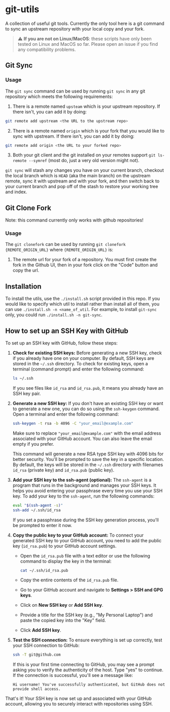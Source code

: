 # git-utils
A collection of useful git tools. Currently the only tool here is a git command to sync an upstream repository with your local copy and your fork.

> :warning: **If you are not on Linux/MacOS**: these scripts have only been tested on Linux and MacOS so far. Please open an issue if you find any compatibility problems.

## Git Sync
### Usage
The `git sync` command can be used by running `git sync` in any git repository which meets the following requirements:
1. There is a remote named `upsteam` which is your upstream repository.
If there isn't, you can add it by doing:
```sh
git remote add upstream <the URL to the upstream repo>
```

2. There is a remote named `origin` which is your fork that you would like to sync with upstream.
If there isn't, you can add it by doing:
```sh
git remote add origin <the URL to your forked repo>
```

3. Both your git client and the git installed on your remotes support `git ls-remote --symref` (most do, just a very old version might not).

`git sync` will stash any changes you have on your current branch, checkout the local branch which is `HEAD` (aka the main branch) on the upstream remote, 
sync it with upstream and with your fork, and then switch back to your current branch and pop off of the stash to restore your working tree and index.

## Git Clone Fork
Note: this command currently only works with github repositories!
### Usage
The `git clonefork` can be used by running `git clonefork {REMOTE_ORIGIN_URL}` where `{REMOTE_ORIGIN_URL}` is:
1. The remote url for your fork of a repository. You must first create the fork in the Github UI, then in your fork click on the "Code" button and copy the url.


## Installation
To install the utils, use the `./install.sh` script provided in this repo. If you would like to specify which util to install rather than install all of them, you can
use `./install.sh -n <name_of_util`. For example, to install `git-sync` only, you could run `./install.sh -n git-sync`.


## How to set up an SSH Key with GitHub

To set up an SSH key with GitHub, follow these steps:

1. **Check for existing SSH keys:** Before generating a new SSH key, check if you already have one on your computer. By default, SSH keys are stored in the `~/.ssh` directory. To check for existing keys, open a terminal (command prompt) and enter the following command:

   ```bash
   ls ~/.ssh
   ```

   If you see files like `id_rsa` and `id_rsa.pub`, it means you already have an SSH key pair.

2. **Generate a new SSH key:** If you don't have an existing SSH key or want to generate a new one, you can do so using the `ssh-keygen` command. Open a terminal and enter the following command:

   ```bash
   ssh-keygen -t rsa -b 4096 -C "your_email@example.com"
   ```

   Make sure to replace `"your_email@example.com"` with the email address associated with your GitHub account. You can also leave the email empty if you prefer.

   This command will generate a new RSA type SSH key with 4096 bits for better security. You'll be prompted to save the key in a specific location. By default, the keys will be stored in the `~/.ssh` directory with filenames `id_rsa` (private key) and `id_rsa.pub` (public key).

3. **Add your SSH key to the ssh-agent (optional):** The `ssh-agent` is a program that runs in the background and manages your SSH keys. It helps you avoid entering your passphrase every time you use your SSH key. To add your key to the `ssh-agent`, run the following commands:

   ```bash
   eval "$(ssh-agent -s)"
   ssh-add ~/.ssh/id_rsa
   ```

   If you set a passphrase during the SSH key generation process, you'll be prompted to enter it now.

4. **Copy the public key to your GitHub account:** To connect your generated SSH key to your GitHub account, you need to add the public key (`id_rsa.pub`) to your GitHub account settings.

   - Open the `id_rsa.pub` file with a text editor or use the following command to display the key in the terminal:

     ```bash
     cat ~/.ssh/id_rsa.pub
     ```

   - Copy the entire contents of the `id_rsa.pub` file.

   - Go to your GitHub account and navigate to **Settings > SSH and GPG keys**.

   - Click on **New SSH key** or **Add SSH key**.

   - Provide a title for the SSH key (e.g., "My Personal Laptop") and paste the copied key into the "Key" field.

   - Click **Add SSH key**.

5. **Test the SSH connection:** To ensure everything is set up correctly, test your SSH connection to GitHub:

   ```bash
   ssh -T git@github.com
   ```

   If this is your first time connecting to GitHub, you may see a prompt asking you to verify the authenticity of the host. Type "yes" to continue. If the connection is successful, you'll see a message like:

   ```
   Hi username! You've successfully authenticated, but GitHub does not provide shell access.
   ```

That's it! Your SSH key is now set up and associated with your GitHub account, allowing you to securely interact with repositories using SSH.
